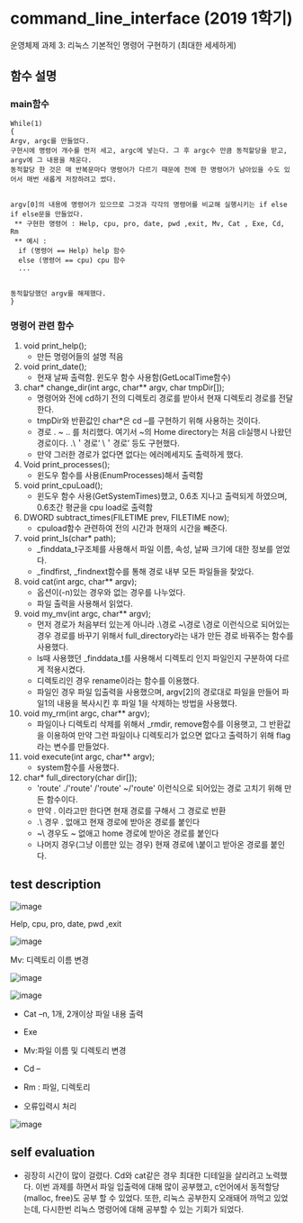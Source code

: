 # command_line_interface (2019 1학기)
운영체제 과제 3: 리눅스 기본적인 명령어 구현하기 (최대한 세세하게)

## 함수 설명

### main함수

```
While(1)
{
Argv, argc를 만들었다. 
구현시에 명령어 개수를 먼저 세고, argc에 넣는다. 그 후 argc수 만큼 동적할당을 받고, argv에 그 내용을 채운다.
동적할당 한 것은 매 반복문마다 명령어가 다르기 때문에 전에 한 명령어가 남아있을 수도 있어서 매번 새롭게 저장하려고 썼다.


argv[0]의 내용에 명령어가 있으므로 그것과 각각의 명령어를 비교해 실행시키는 if else if else문을 만들었다.
 ** 구현한 명령어 : Help, cpu, pro, date, pwd ,exit, Mv, Cat , Exe, Cd, Rm
 ** 예시 : 
  if (명령어 == Help) help 함수
  else (명령어 == cpu) cpu 함수
  ...
  

동적할당했던 argv를 해제했다.
}
```

### 명령어 관련 함수

1. void print_help();
    - 만든 명령어들의 설명 적음
2. void print_date();
    - 현재 날짜 출력함. 윈도우 함수 사용함(GetLocalTime함수)
3. char* change_dir(int argc, char** argv, char tmpDir[]);
    - 명령어와 전에 cd하기 전의 디렉토리 경로를 받아서 현재 디렉토리 경로를 전달한다.
    - tmpDir와 반환값인 char*은 cd –를 구현하기 위해 사용하는 것이다.
    - 경로 . ~ .. 를 처리했다. 여기서 ~의 Home directory는 처음 cli실행시 나왔던 경로이다. .\＇경로’ \＇경로’ 등도 구현했다.
    - 만약 그러한 경로가 없다면 없다는 에러메세지도 출력하게 했다.
4. Void print_processes();
    - 윈도우 함수를 사용(EnumProcesses)해서 출력함
5. void print_cpuLoad();
    - 윈도우 함수 사용(GetSystemTimes)했고, 0.6초 지나고 출력되게 하였으며, 0.6초간 평균을 cpu load로 출력함
6. DWORD subtract_times(FILETIME prev, FILETIME now);
    - cpuload함수 관련하여 전의 시간과 현재의 시간을 빼준다.
 7. void print_ls(char* path);
    - _finddata_t구조체를 사용해서 파일 이름, 속성, 날짜 크기에 대한 정보를 얻었다.
    - _findfirst, _findnext함수를 통해 경로 내부 모든 파일들을 찾았다.
8. void cat(int argc, char** argv);
    - 옵션이(-n)있는 경우와 없는 경우를 나누었다.
    - 파일 출력을 사용해서 읽었다.
9. void my_mv(int argc, char** argv);
    - 먼저 경로가 처음부터 있는게 아니라 .\경로 ~\경로 \경로 이런식으로 되어있는 경우 경로를 바꾸기 위해서 full_directory라는 내가 만든 경로 바꿔주는 함수를 사용했다.
    - ls때 사용했던 _finddata_t를 사용해서 디렉토리 인지 파일인지 구분하여 다르게 적용시켰다.
    - 디렉토리인 경우 rename이라는 함수를 이용했다.
    - 파일인 경우 파일 입출력을 사용했으며, argv[2]의 경로대로 파일을 만들어 파일1의 내용을 복사시킨 후 파일 1을 삭제하는 방법을 사용했다.
10. void my_rm(int argc, char** argv);
    - 파일이나 디렉토리 삭제를 위해서 _rmdir, remove함수를 이용햇고, 그 반환값을 이용하여 만약 그런 파일이나 디렉토리가 없으면 없다고 출력하기 위해 flag라는 변수를 만들었다.
11. void execute(int argc, char** argv);
    - system함수를 사용했다.
12. char* full_directory(char dir[]);
    - 'route' ./'route' /'route' ~/'route' 이런식으로 되어있는 경로 고치기 위해 만든 함수이다.
    - 만약 . 이라고만 한다면 현재 경로를 구해서 그 경로로 반환
    - .\ 경우 . 없애고 현재 경로에 받아온 경로를 붙인다
    - ~\ 경우도 ~ 없애고 home 경로에 받아온 경로를 붙인다
    - 나머지 경우(그냥 이름만 있는 경우)  현재 경로에 \붙이고 받아온 경로를 붙인다.

## test description

![image](https://user-images.githubusercontent.com/52481037/93217943-9c779000-f7a4-11ea-8c50-b8be862c5bfc.png)

Help, cpu, pro, date, pwd ,exit


![image](https://user-images.githubusercontent.com/52481037/93217956-9f728080-f7a4-11ea-9ece-e20d6e7736dc.png)

Mv: 디렉토리 이름 변경

![image](https://user-images.githubusercontent.com/52481037/93217965-a13c4400-f7a4-11ea-8e53-5320cbd0a79c.png)

![image](https://user-images.githubusercontent.com/52481037/93217969-a39e9e00-f7a4-11ea-8d45-70f886f48051.png)

  - Cat –n, 1개, 2개이상 파일 내용 출력

  - Exe

  - Mv:파일 이름 및 디렉토리 변경 

  - Cd –

  - Rm : 파일, 디렉토리


 - 오류입력시 처리

![image](https://user-images.githubusercontent.com/52481037/93217979-a600f800-f7a4-11ea-84a0-c42ebc468604.png)


## self evaluation

- 굉장히 시간이 많이 걸렸다. Cd와 cat같은 경우 최대한 디테일을 살리려고 노력했다. 
이번 과제를 하면서 파일 입출력에 대해 많이 공부했고, c언어에서 동적할당(malloc, free)도 공부 할 수 있었다. 
또한, 리눅스 공부한지 오래돼어 까먹고 있었는데, 다시한번 리눅스 명령어에 대해 공부할 수 있는 기회가 되었다.

